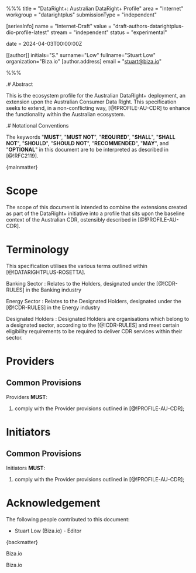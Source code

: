 %%%
title = "DataRight+: Australian DataRight+ Profile"
area = "Internet"
workgroup = "datarightplus"
submissionType = "independent"

[seriesInfo]
name = "Internet-Draft"
value = "draft-authors-datarightplus-dio-profile-latest"
stream = "independent"
status = "experimental"

date = 2024-04-03T00:00:00Z

[[author]]
initials="S."
surname="Low"
fullname="Stuart Low"
organization="Biza.io"
[author.address]
email = "stuart@biza.io"

%%%

.# Abstract

This is the ecosystem profile for the Australian DataRight+ deployment, an extension upon the Australian Consumer Data Right. This specification seeks to extend, in a non-conflicting way, [@!PROFILE-AU-CDR] to enhance the functionality within the Australian ecosystem. 

.# Notational Conventions

The keywords "**MUST**", "**MUST NOT**", "**REQUIRED**", "**SHALL**", "**SHALL NOT**", "**SHOULD**", "**SHOULD NOT**", "**RECOMMENDED**",  "**MAY**", and "**OPTIONAL**" in this document are to be interpreted as described in [@!RFC2119].

{mainmatter}

# Scope

The scope of this document is intended to combine the extensions created as part of the DataRight+ initiative into a profile that sits upon the baseline context of the Australian CDR, ostensibly described in [@!PROFILE-AU-CDR]. 

# Terminology

This specification utilises the various terms outlined within [@!DATARIGHTPLUS-ROSETTA].

Banking Sector
: Relates to the Holders, designated under the [@!CDR-RULES] in the Banking industry

Energy Sector
: Relates to the Designated Holders, designated under the [@!CDR-RULES] in the Energy industry

Designated Holders
: Designated Holders are organisations which belong to a designated sector, according to the [@!CDR-RULES] and meet certain eligibility requirements to be required to deliver CDR services within their sector.

# Providers

## Common Provisions

Providers **MUST**:

1. comply with the Provider provisions outlined in [@!PROFILE-AU-CDR];

# Initiators

## Common Provisions

Initiators **MUST**:

1. comply with the Provider provisions outlined in [@!PROFILE-AU-CDR];


# Acknowledgement

The following people contributed to this document:

- Stuart Low (Biza.io) - Editor

{backmatter}

<reference anchor="PROFILE-AU-CDR" target="https://datarightplus.github.io/datarightplus-cdr-profile/draft-authors-datarightplus-cdr-profile.html"> <front><title>DataRight+: Australian CDR Profile</title><author initials="S." surname="Low" fullname="Stuart Low"><organization>Biza.io</organization></author></front> </reference>

<reference anchor="DATARIGHTPLUS-ROSETTA" target="https://datarightplus.github.io/datarightplus-rosetta/draft-authors-datarightplus-rosetta.html"> <front><title>DataRight+ Rosetta Stone</title><author initials="S." surname="Low" fullname="Stuart Low"><organization>Biza.io</organization></author></front> </reference>






